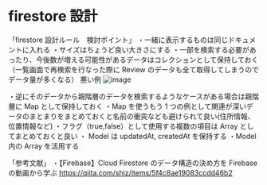 # firestore 設計

「firestore 設計ルール　検討ポイント」
・一緒に表示するものは同じドキュメントに入れる
・サイズはちょうど良い大きさにする
・一部を検索する必要があったり、今後数が増える可能性があるデータはコレクションとして保持しておく
（一覧画面で再検索を行なった際に Review のデータも全て取得してしまうのでデータ量が多くなる）
悪い例
![image](https://gyazo.com/dccf86dcbe8e19ca1f07bcc1203f0bbb)

・逆にそのデータから親階層のデータを検索するようなケースがある場合は親階層に Map として保持しておく
・Map を使うもう 1 つの例として関連が深いデータのまとまりをまとめておくと名前の衝突なども避けられて良い(住所情報、位置情報など)
・フラグ（true,false）として使用する複数の項目は Array としてまとめておくと良い
・ Model は updatedAt, createdAt を保持する
・Model 内の Array を活用する

「参考文献」
・【Firebase】Cloud Firestore のデータ構造の決め方を Firebase の動画から学ぶ
https://qiita.com/shiz/items/5f4c8ae19083ccdd46b2
